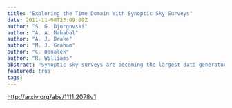 ```yaml
---
title: "Exploring the Time Domain With Synoptic Sky Surveys"
date: 2011-11-08T23:09:09Z
author: "S. G. Djorgovski"
author: "A. A. Mahabal"
author: "A. J. Drake"
author: "M. J. Graham"
author: "C. Donalek"
author: "R. Williams"
abstract: "Synoptic sky surveys are becoming the largest data generators in astronomy, and they are opening a new research frontier, that touches essentially every field of astronomy. Opening of the time domain to a systematic exploration will strengthen our understanding of a number of interesting known phenomena, and may lead to the discoveries of as yet unknown ones. We describe some lessons learned over the past decade, and offer some ideas that may guide strategic considerations in planning and execution of the future synoptic sky surveys."
featured: true
tags:
---
```

http://arxiv.org/abs/1111.2078v1